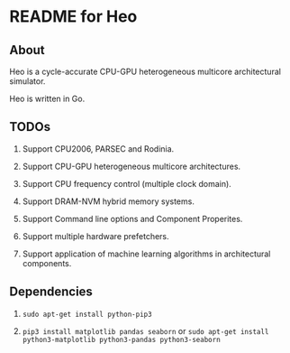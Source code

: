 # README for Heo

## About

Heo is a cycle-accurate CPU-GPU heterogeneous multicore architectural simulator.

Heo is written in Go.

## TODOs

1. Support CPU2006, PARSEC and Rodinia.

2. Support CPU-GPU heterogeneous multicore architectures.

3. Support CPU frequency control (multiple clock domain).

4. Support DRAM-NVM hybrid memory systems.

5. Support Command line options and Component Properites.

6. Support multiple hardware prefetchers.

7. Support application of machine learning algorithms in architectural components.

## Dependencies

1. `sudo apt-get install python-pip3`

2. `pip3 install matplotlib pandas seaborn` or `sudo apt-get install python3-matplotlib python3-pandas python3-seaborn`
